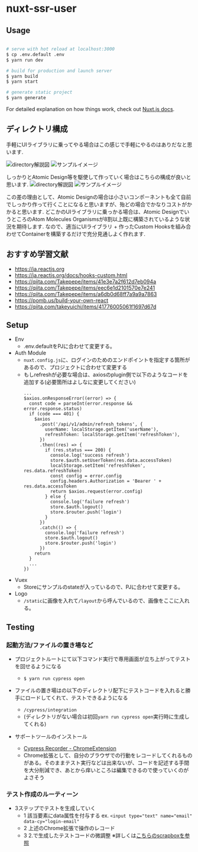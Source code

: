 # nuxt-ssr-user

## Usage

```bash

# serve with hot reload at localhost:3000
$ cp .env.default .env
$ yarn run dev

# build for production and launch server
$ yarn build
$ yarn start

# generate static project
$ yarn generate
```

For detailed explanation on how things work, check out [Nuxt.js docs](https://nuxtjs.org).

## ディレクトリ構成

手軽にUIライブラリに乗ってやる場合はこの感じで手軽にやるのはありだなと思います.

![directory解説図](readme/directory-pattern1.png)
![サンプルイメージ](readme/pattern1-sample.png)

しっかりとAtomic Design等を駆使して作っていく場合はこちらの構成が良いと思います.
![directory解説図](readme/directory-pattern2.png)
![サンプルイメージ](readme/pattern2-sample.png)

この差の理由として、Atomic Designの場合は小さいコンポーネントも全て自前でしっかり作って行くことになると思いますが、殆どの場合でかなりコストがかかると思います.
どこかのUIライブラリに乗っかる場合は、Atomic DesignでいうところのAtom Molecules Organismsが8割以上既に構築されているような状況を期待します.
なので、適当にUIライブラリ + 作ったCustom Hooksを組み合わせてContainerを構築するだけで充分見通しよく作れます.

## おすすめ学習文献

* https://ja.reactjs.org
* https://ja.reactjs.org/docs/hooks-custom.html
* https://qiita.com/Takepepe/items/41e3e7a2f612d7eb094a
* https://qiita.com/Takepepe/items/eec6e1d2101570e7e241
* https://qiita.com/Takepepe/items/a6db0d68ff7a9a9a7863
* https://pomb.us/build-your-own-react
* https://qiita.com/takeyuichi/items/41776005061f1697d67d

## Setup
- Env
    - .env.defaultをPJに合わせて変更する。
- Auth Module
    - `nuxt.config.js`に、ログインのためのエンドポイントを指定する箇所があるので、プロジェクトに合わせて変更する
    - もしrefreshが必要な場合は、axiosのplugin側で以下のようなコードを追加する(必要箇所はよしなに変更してください)
        ```
        ...
        $axios.onResponseError((error) => {
          const code = parseInt(error.response && error.response.status)
          if (code === 401) {
            $axios
              .post('/api/v1/admin/refresh_tokens', {
                userName: localStorage.getItem('userName'),
                refreshToken: localStorage.getItem('refreshToken'),
              })
              .then((res) => {
                if (res.status === 200) {
                  console.log('success refresh')
                  store.$auth.setUserToken(res.data.accessToken)
                  localStorage.setItem('refreshToken', res.data.refreshToken)
                  const config = error.config
                  config.headers.Authorization = 'Bearer ' + res.data.accessToken
                  return $axios.request(error.config)
                } else {
                  console.log('failure refresh')
                  store.$auth.logout()
                  store.$router.push('login')
                }
              })
              .catch(() => {
                console.log('failure refresh')
                store.$auth.logout()
                store.$router.push('login')
              })
            return
          }
          ...
        })
        ```
- Vuex
    - Storeにサンプルのstateが入っているので、PJに合わせて変更する。
- Logo
    - `/static`に画像を入れて`/layout`から呼んでいるので、画像をここに入れる。
 
 
## Testing

### 起動方法/ファイルの置き場など
- プロジェクトルートにて以下コマンド実行で専用画面が立ち上がってテストを回せるようになる
  - `$ yarn run cypress open`

- ファイルの置き場はの以下のディレクトリ配下にテストコードを入れると勝手にロードしてくれて、テストできるようになる
  - `/cypress/integration`
  - (ディレクトリがない場合は初回`yarn run cypress open`実行時に生成してくれる)

- サポートツールのインストール
  - [Cypress Recorder - ChromeExtension](https://chrome.google.com/webstore/detail/cypress-recorder/glcapdcacdfkokcmicllhcjigeodacab)
  - Chrome拡張として、自分のブラウザでの行動をレコードしてくれるものがある。そのままテスト実行などは出来ないが、コードを記述する手間を大分削減でき、あとから痒いところは編集できるので使っていくのがよさそう

### テスト作成のルーティーン
- 3ステップでテストを生成していく
  - 1 該当要素にdata属性を付与する ex. `<input type="text" name="email" data-cy="login-email"`
  - 2 上述のChrome拡張で操作のレコード
  - 3 2.で生成したテストコードの微調整
※詳しくは[こちらのscrapboxを参照](https://scrapbox.io/ispec/2021%E5%B9%B4_%E3%83%95%E3%83%AD%E3%83%B3%E3%83%88%E3%82%A8%E3%83%B3%E3%83%89%E8%87%AA%E5%8B%95%E3%83%86%E3%82%B9%E3%83%88)


